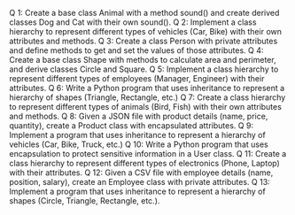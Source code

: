 Q 1: Create a base class Animal with a method sound() and create derived classes Dog and Cat with their own sound().
Q 2: Implement a class hierarchy to represent different types of vehicles (Car, Bike) with their own attributes and methods.
Q 3: Create a class Person with private attributes and define methods to get and set the values of those attributes.
Q 4: Create a base class Shape with methods to calculate area and perimeter, and derive classes Circle and Square.
Q 5: Implement a class hierarchy to represent different types of employees (Manager, Engineer) with their attributes.
Q 6: Write a Python program that uses inheritance to represent a hierarchy of shapes (Triangle, Rectangle, etc.)
Q 7: Create a class hierarchy to represent different types of animals (Bird, Fish) with their own attributes and methods.
Q 8: Given a JSON file with product details (name, price, quantity), create a Product class with encapsulated attributes.
Q 9: Implement a program that uses inheritance to represent a hierarchy of vehicles (Car, Bike, Truck, etc.)
Q 10: Write a Python program that uses encapsulation to protect sensitive information in a User class.
Q 11: Create a class hierarchy to represent different types of electronics (Phone, Laptop) with their attributes.
Q 12: Given a CSV file with employee details (name, position, salary), create an Employee class with private attributes.
Q 13: Implement a program that uses inheritance to represent a hierarchy of shapes (Circle, Triangle, Rectangle, etc.).